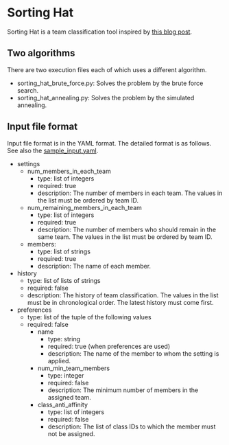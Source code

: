 # Sorting Hat

Sorting Hat is a team classification tool inspired by [this blog post](https://qiita.com/matsulib/items/bd50af2e2bc1e48522cd).

## Two algorithms

There are two execution files each of which uses a different algorithm.

- sorting_hat_brute_force.py: Solves the problem by the brute force search.
- sorting_hat_annealing.py: Solves the problem by the simulated annealing.

## Input file format

Input file format is in the YAML format. The detailed format is as follows. See also the [sample_input.yaml](./sample_input.yaml).

- settings
  - num_members_in_each_team
    - type: list of integers
    - required: true
    - description: The number of members in each team. The values in the list must be ordered by team ID.
  - num_remaining_members_in_each_team
    - type: list of integers
    - required: true
    - description: The number of members who should remain in the same team. The values in the list must be ordered by team ID.
  - members:
    - type: list of strings
    - required: true
    - description: The name of each member.
- history
  - type: list of lists of strings
  - required: false
  - description: The history of team classification. The values in the list must be in chronological order. The latest history must come first.
- preferences
  - type: list of the tuple of the following values
  - required: false
    - name
      - type: string
      - required: true (when preferences are used)
      - description: The name of the member to whom the setting is applied.
    - num_min_team_members
      - type: integer
      - required: false
      - description: The minimum number of members in the assigned team.
    - class_anti_affinity
      - type: list of integers
      - required: false
      - description: The list of class IDs to which the member must not be assigned.
